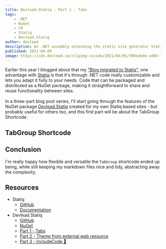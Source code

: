 ```yaml
---
title: Devlead.Statiq - Part 1 - Tabs
tags:
    - .NET
    - NuGet
    - C#
    - Statiq
    - Devlead.Statiq
author: devlead
description: An .NET assembly extending the static site generator Statiq with new core features
published: 2021-04-09
image: https://cdn.devlead.se/clipimg-vscode/2021/04/05/390eeb4b-ad66-7406-860f-44ed05918873.png?sv=2019-12-12&st=2021-04-04T18%3A20%3A27Z&se=2031-04-05T18%3A20%3A27Z&sr=b&sp=r&sig=yLJRew2YKzfdLNObjcb3I6kkwfWiegYX%2FP68MwmoX3k%3D
---
```


Earlier this year I blogged about that my ["Blog migrated to Statiq"](/posts/2021/2021-01-11-blog-migrated-to-statiq), one advantage with [Statiq](https://statiq.dev/) is that it's through .NET code really customizable and lets you adapt it fully to your needs. Code that can be packaged and distributed as a NuGet package, making it straightforward to share and reuse functionality between sites.<br/> <br/> In a three-part blog post series, I'll start going through the features of the NuGet package [Devlead.Statiq](https://www.nuget.org/packages/Devlead.Statiq) created for my own Statiq based sites - but probably useful for others too, and this first part will be about the TabGroup Shortcode.

## TabGroup Shortcode

<?# TabGroup ?>
<?*
tabs:
  - name: Introduction
    content: |
      Statiq [shortcodes](https://statiq.dev/framework/content/shortcodes) are small but powerful macros that can generate content or add metadata to your documents.

      The `TabGroup` shortcode, is a CSS-only solution to simplify adding tabs in your Statiq input files.

      Why add tabs? Well with some content, a good example of that is code samples, tabs make it easier to group content together, keep things more focused and reduce user vertical scrolling.

      With the `TabGroup` shortcode tab content can be defined as either

      - Content - markdown defined directly in the shortcode content
      - Include - markdown fetched and processed from a external file
      - Code - fetch external file into markdown code fence

      the shortcode content is defined as `YAML`, you can within a single tab combine all variants (`content`, `include`, and `code`), and it'll render in the following order

      1. `content`
      1. `include`
      1. `code`

  - include: ./../includes/posts/2021/devlead-statiq/tabgroup/prerequisites.md

  - include: ./../includes/posts/2021/devlead-statiq/tabgroup/content.md

  - include: ./../includes/posts/2021/devlead-statiq/tabgroup/include.md

  - include: ./../includes/posts/2021/devlead-statiq/tabgroup/code.md

?>
<?#/ TabGroup ?>

## Conclusion

I'm really happy how flexible and versatile the `TabGroup` shortcode ended up being, while still keeping my markdown files nice and tidy, abstracting away the complexity.

## Resources

- Statiq
  - [GitHub](https://github.com/statiqdev)
  - [Documentation](https://statiq.dev/)
- Devlead.Statiq
  - [GitHub](https://github.com/devlead/Devlead.Statiq)
  - [NuGet](https://www.nuget.org/packages/Devlead.Statiq/)
  - [Part 1 - Tabs](/posts/2021/2021-04-09-devlead-statiq-part1-tabs)
  - [Part 2 - Theme from external web resource](/posts/2021/2021-04-10-devlead-statiq-part2-theme-from-uri)
  - [Part 3 - IncludeCode 🤺](/posts/2021/2021-04-11-devlead-statiq-part3-includecode)
